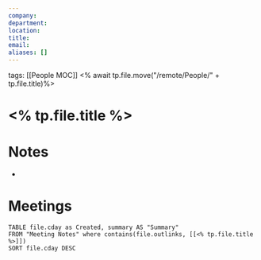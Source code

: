 ```yaml
---
company:
department:
location:
title:
email:
aliases: []
---
```

tags: [[People MOC]]
<% await tp.file.move("/remote/People/" + tp.file.title)%>
# <% tp.file.title %>

# Notes
- 

# Meetings
```dataview
TABLE file.cday as Created, summary AS "Summary"
FROM "Meeting Notes" where contains(file.outlinks, [[<% tp.file.title %>]])
SORT file.cday DESC
```